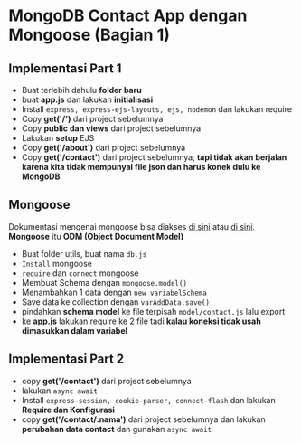 # MongoDB Contact App dengan Mongoose (Bagian 1) 

## Implementasi Part 1
- Buat terlebih dahulu **folder baru**
- buat **app.js** dan lakukan **initialisasi**
- Install `express, express-ejs-layouts, ejs, nodemon` dan lakukan require
- Copy **get('/')** dari project sebelumnya
- Copy **public dan views** dari project sebelumnya
- Lakukan **setup** EJS
- Copy **get('/about')** dari project sebelumnya
- Copy **get('/contact')** dari project sebelumnya, **tapi tidak akan berjalan karena kita tidak mempunyai file json dan harus konek dulu ke MongoDB**

## Mongoose  
Dokumentasi mengenai mongoose bisa diakses [di sini](https://www.npmjs.com/package/mongoose) atau [di sini](https://mongoosejs.com/). **Mongoose** itu **ODM (Object Document Model)**  
- Buat folder utils, buat nama `db.js`
- `Install` mongoose
- `require` dan `connect` mongoose
- Membuat Schema dengan `mongoose.model()`
- Menambahkan 1 data dengan `new variabelSchema`
- Save data ke collection dengan `varAddData.save()`
- pindahkan **schema model** ke file terpisah `model/contact.js` lalu export
- ke **app.js** lakukan require ke 2 file tadi **kalau koneksi tidak usah dimasukkan dalam variabel**  

## Implementasi Part 2  
- copy **get('/contact')** dari project sebelumnya
- lakukan `async await`
- Install `express-session, cookie-parser, connect-flash` dan lakukan **Require dan Konfigurasi**
- copy **get('/contact/:nama')** dari project sebelumnya dan lakukan **perubahan data contact** dan gunakan `async await`